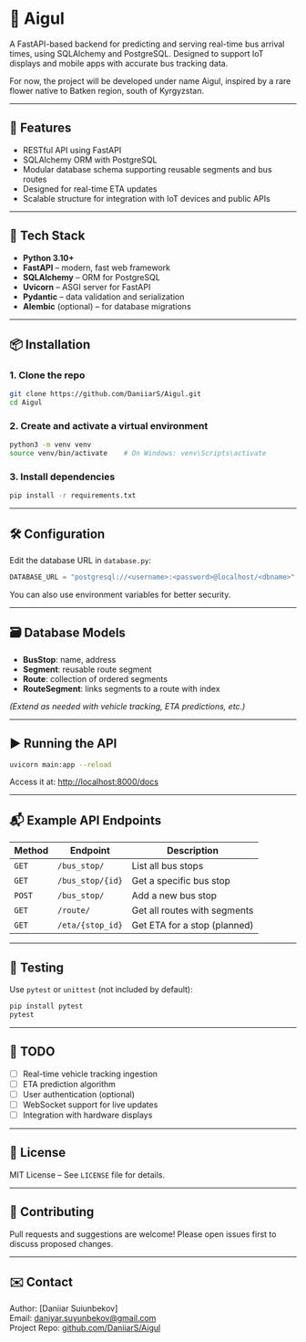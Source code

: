 # 🚌 Aigul

A FastAPI-based backend for predicting and serving real-time bus arrival times, using SQLAlchemy and PostgreSQL. Designed to support IoT displays and mobile apps with accurate bus tracking data.

For now, the project will be developed under name Aigul, inspired by a rare flower native to Batken region, south of Kyrgyzstan.

---

## 🚀 Features

- RESTful API using FastAPI
- SQLAlchemy ORM with PostgreSQL
- Modular database schema supporting reusable segments and bus routes
- Designed for real-time ETA updates
- Scalable structure for integration with IoT devices and public APIs

---

## 🧱 Tech Stack

- **Python 3.10+**
- **FastAPI** – modern, fast web framework
- **SQLAlchemy** – ORM for PostgreSQL
- **Uvicorn** – ASGI server for FastAPI
- **Pydantic** – data validation and serialization
- **Alembic** (optional) – for database migrations

---

## 📦 Installation

### 1. Clone the repo

```bash
git clone https://github.com/DaniiarS/Aigul.git
cd Aigul
```

### 2. Create and activate a virtual environment

```bash
python3 -m venv venv
source venv/bin/activate    # On Windows: venv\Scripts\activate
```

### 3. Install dependencies

```bash
pip install -r requirements.txt
```

---

## 🛠 Configuration

Edit the database URL in `database.py`:

```python
DATABASE_URL = "postgresql://<username>:<password>@localhost/<dbname>"
```

You can also use environment variables for better security.

---

## 🗃 Database Models

- **BusStop**: name, address
- **Segment**: reusable route segment
- **Route**: collection of ordered segments
- **RouteSegment**: links segments to a route with index

_(Extend as needed with vehicle tracking, ETA predictions, etc.)_

---

## ▶️ Running the API

```bash
uvicorn main:app --reload
```

Access it at: [http://localhost:8000/docs](http://localhost:8000/docs)

---

## 📬 Example API Endpoints

| Method | Endpoint | Description |
|--------|----------|-------------|
| `GET`  | `/bus_stop/` | List all bus stops |
| `GET`  | `/bus_stop/{id}` | Get a specific bus stop |
| `POST` | `/bus_stop/` | Add a new bus stop |
| `GET`  | `/route/` | Get all routes with segments |
| `GET`  | `/eta/{stop_id}` | Get ETA for a stop (planned) |

---

## 🧪 Testing

Use `pytest` or `unittest` (not included by default):

```bash
pip install pytest
pytest
```

---

## 📌 TODO

- [ ] Real-time vehicle tracking ingestion
- [ ] ETA prediction algorithm
- [ ] User authentication (optional)
- [ ] WebSocket support for live updates
- [ ] Integration with hardware displays

---

## 📄 License

MIT License – See `LICENSE` file for details.

---

## 🤝 Contributing

Pull requests and suggestions are welcome! Please open issues first to discuss proposed changes.

---

## ✉️ Contact

Author: [Daniiar Suiunbekov]  
Email: daniyar.suyunbekov@gmail.com  
Project Repo: [github.com/DaniiarS/Aigul](https://github.com/DaniiarS/Aigul)
